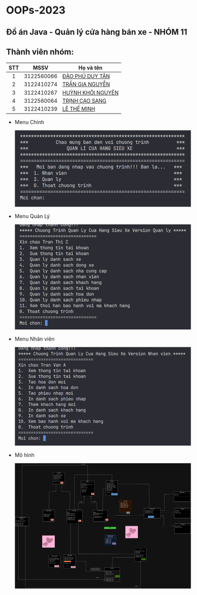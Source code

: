 # OOPs-2023

## Đồ án Java - Quản lý cửa hàng bán xe - NHÓM 11

## Thành viên nhóm:

| STT |    MSSV    | Họ và tên                                                                   |
| :-: | :--------: | --------------------------------------------------------------------------- |
|  1  | 3122560066 | [ĐÀO PHÚ DUY TÂN ](https://www.facebook.com/profile.php?id=100011763007527) |
|  2  | 3122410274 | [TRẦN GIA NGUYỄN ](https://www.facebook.com/RemChanCute/)                   |
|  3  | 3122410267 | [HUỲNH KHÔI NGUYÊN ](https://www.facebook.com/nguyen.huynhkhoi.6921)        |
|  4  | 3122560064 | [TRỊNH CAO SANG ](https://www.facebook.com/sang.trinhcao.79)                |
|  5  | 3122410239 | [LÊ THẾ MINH ](https://www.facebook.com/minh.lethe.186590)                  |

-   Menu Chính

    ![alt text](./images/Menu-Đăng-nhập.png)

-   Menu Quản Lý

    ![alt text](./images/Menu-Quản-lý.png)

-   Menu Nhân viên

    ![alt text](./images/Menu-Nhân-viên.png)

-   Mô hình

    ![alt text](./images/Mô-hình.png)

